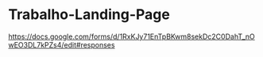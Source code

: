 # Trabalho-Landing-Page

https://docs.google.com/forms/d/1RxKJy71EnTpBKwm8sekDc2C0DahT_nOwEO3DL7kPZs4/edit#responses
